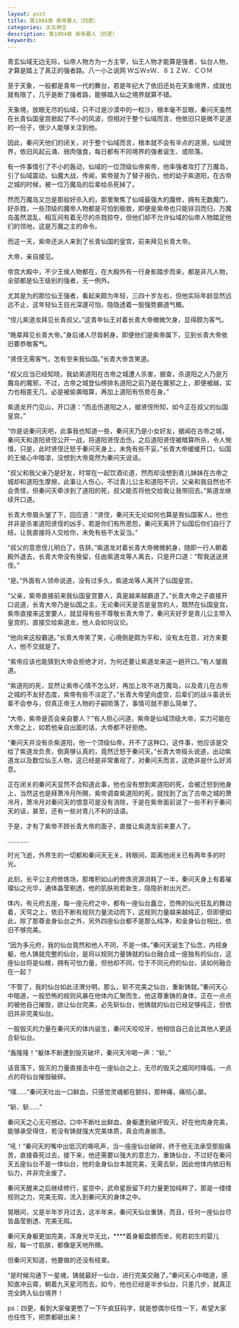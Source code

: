 ```yaml
---
layout: post
title: 第1004章 紫帝要人（四更）
categories: 太古神王
description: 第1004章 紫帝要人（四更）
keywords:
---
```


青玄仙域无边无际，仙帝人物方为一方主宰，仙王人物才能算是强者，仙台人物，才算是踏上了真正的强者路。八一小≧说网  Ｗ≦Ｗ≤Ｗ．８１ＺＷ．ＣＯＭ

至于天象，一般都是青年一代的舞台，若是年纪大了依旧还处在天象境界，成就也就有限了，几乎是断了强者路，能够踏入仙之境界就算不错。

天象境，放眼无尽的仙域，只不过是沙漠中的一粒沙，根本毫不显眼，秦问天虽然在长青仙国皇宫掀起了不小的风波，但相对于整个仙域而言，他依旧只是微不足道的一份子，很少人能够关注到他。

因此，秦问天他们的闭关，对于整个仙域而言，根本就不会有半点的涟漪，仙域世界，依旧风起云涌、弱肉强食，每日都有不同境界的强者诞生、或陨落。

有一件事情引了不小的轰动，仙域的一位顶级仙帝紫帝，他率强者攻打了万魔岛，引了仙域震动，仙魔大战，传闻，紫帝是为了替子报仇，他的幼子紫道阳，在古帝之城的时候，被一位万魔岛的后辈给杀死掉了。

然而万魔岛又岂是那般好杀入的，那里聚焦了仙域最强大的魔修，拥有无数魔门，好杀戮，一些顶级的魔帝人物都是可怕到极致，即便是紫帝也只能铩羽而归，万魔岛虽然混乱、相互间有着无尽的杀戮掠夺，但他们却不允许仙域的仙帝人物踏足他们的领地，这是万魔之主的命令。

而这一天，紫帝还派人来到了长青仙国的皇宫，前来拜见长青大帝。

大帝，亲自接见。

帝宫大殿中，不少王侯人物都在，在大殿外有一行身影踏步而来，都是非凡人物，全部都是仙王级别的强者，无一例外。

尤其是为的那位仙王强者，看起来颇为年轻，三四十岁左右，但他实际年龄显然远远不止，这年轻仙王目光深邃可怕，隐隐透着一股强势霸道气概。

“侄儿紫道龙拜见长青叔父。”这青年仙王对着长青大帝微微欠身，显得颇为客气。

“晚辈拜见长青大帝。”身后诸人尽皆躬身，即便他们是紫帝属下，见到长青大帝依旧要恭敬客气。

“贤侄无需客气，怎有空来我仙国。”长青大帝含笑道。

“叔父应当已经知晓，我幼弟道阳在古帝之城遭人杀害，据查，杀道阳之人乃是万魔岛的魔邪，不过，古帝之城登仙榜排名道阳之前乃是在魔邪之上，即便被越，实力也相差无几，必是被偷袭暗算，再加上道阳有伤势在身。”

紫道龙开门见山，开口道：“而击伤道阳之人，据贤侄所知，如今正在叔父的仙国皇宫。”

“你是说秦问天吧，此事我也知道一些，秦问天乃是小女好友，据闻在古帝之城，秦问天和道阳贤侄公开一战，将道阳贤侄击伤，之后道阳贤侄被暗算所杀，令人惋惜，只是，此时贤侄迁怒于秦问天身上，未免有些不妥。”长青大帝缓缓开口，仙国的王侯心中暗凛，没想到大帝竟然为秦问天说话。

“叔父和我父亲乃是好友，时常在一起饮酒论道，然而却没想到青儿妹妹在古帝之城却和道阳生摩擦，此事让人伤心，不过青儿公主和道阳不识，父亲和我自然也不会责怪，但秦问天牵涉到了道阳的死，叔父能否将他交给我让我带回去。”紫道龙继续开口道。

长青大帝眉头皱了下，回应道：“贤侄，秦问天无论如何也算是我仙国客人，他也并非是杀害道阳贤侄的凶手，若是你们有所恩怨，秦问天离开了仙国后你们自行了结，让我直接将人交给你，未免有些不太妥当。”

“叔父的意思侄儿明白了，告辞。”紫道龙对着长青大帝微微躬身，随即一行人朝着殿外退去，长青大帝没有挽留，任由紫道龙等人离去，只是开口道：“帮我送送贤侄。”

“是。”外面有人领命说道，没有过多久，紫道龙等人离开了仙国皇宫。

“父亲，紫帝直接前来我仙国皇宫要人，真是越来越霸道了。”长青大帝之子直接开口说道，长青大帝乃是仙国之主，无论秦问天是否是皇宫的人，既然在仙国皇宫，紫帝直接来这里要人，就显得有些不尊敬长青大帝了，秦问天好歹是青儿公主带入皇宫的，直接交给紫道龙，他人会如何议论。

“他向来这般霸道。”长青大帝笑了笑，心境倒是颇为平和，没有太在意，对方来要人，他不交就是了。

“紫帝应该也能猜到大帝会拒绝才对，为何还要让紫道龙来这一趟开口。”有人皱眉道。

“紫道阳的死，显然让紫帝心情不怎么好，再加上攻不进万魔岛，以及青儿在古帝之城的不友好态度，紫帝有些不淡定了。”长青大帝望向虚空，后辈们的战斗虽说长辈不会参与，但真正帝王人物的子嗣陨落了，事情可就不那么简单了。

“大帝，紫帝是否会亲自要人？”有人担心问道，紫帝是仙域顶级大帝，实力可能在大帝之上，如若他亲自出面的话，大帝都不好拒绝。

“秦问天并没有杀紫道阳，他一个顶级仙帝，开不了这种口，这件事，他应该是交给了紫道龙负责，倒真够认真的，竟然迁怒于秦问天。”长青大帝摇头说道，出动紫道龙以及数位仙王人物，这已经是非常重视了，对秦问天而言，这绝非是什么好消息。

正在闭关的秦问天显然不会知道此事，他也没有想到紫道阳的死，会被迁怒到他身上，当然这也是拜萧冷月所赐，紫帝调查紫道阳的死，就找到了出了古帝之城的萧冷月，萧冷月对秦问天的恨意可是没有消除，于是在紫帝面前说了一些不利于秦问天的话，甚至，还有一些对青儿不利的话语。

于是，才有了紫帝不顾长青大帝的面子，直接让紫道龙前来要人了。

…………

时光飞逝，外界生的一切都和秦问天无关，转眼间，距离他闭关已有两年多的时光。

此刻，长平公主府修炼场，那堆积如山的修炼资源消耗了一半，秦问天身上有着璀璨仙之光华，通体晶莹剔透，他的肌肤宛若新生，隐隐折射出光芒。

体内，有元府五座，每一座元府之中，都有一座仙台矗立，恐怖的仙光狂乱的舞动着，天穹之上，依旧不断有规则力量流动而下，这规则力量越来越纯正，但即便如此，除了那尊金身仙台之外，另外四座仙台都不是那么纯净，和金身仙台相比，依旧不够完美。

“因为多元府，我的仙台竟然和他人不同，不是一体。”秦问天诞生了仙念，内视身躯，他人铸就完整的仙台，是将以规则力量铸就的仙台融合成一座独有的仙台，这座仙台将是仙根，拥有可怕力量，但他却不同，位于不同元府的仙台，该如何融合在一起？

“不管了，我的仙台如此泾渭分明，那么，斩不完美之仙台，重新铸就。”秦问天心中暗道，一股恐怖的规则风暴在他体内汇聚而生，他这尊重铸的身体，正在一点点的被他自己摧毁，欲让仙台完美，必先斩仙台，他铸就的仙台已经足够纯正，但依旧并非完美仙台。

一股毁灭的力量在秦问天的体内诞生，秦问天咬咬牙，他相信自己会比其他人更适合斩仙台。

“轰隆隆！”躯体不断遭到毁灭破坏，秦问天冷喝一声：“斩。”

话音落下，毁灭的力量直接击中在一座仙台之上，无尽的毁灭之威同时降临，一点点的将仙台摧毁破碎。

“噗……”秦问天吐出一口鲜血，只感觉灵魂都在颤抖，那种痛，痛彻心扉。

“斩、斩……”

秦问天之心无可撼动，口中不断吐出鲜血，身躯遭到破坏毁灭，好在他肉身完美，能够承受得住，若没有铸就强大完美体质，真会肉身崩溃。

“吼！”秦问天的嘴中出低沉的嘶吼声，当一座座仙台破碎，终于他无法承受那股痛苦，直接昏死过去，接下来，他还需要以强大的意志力，重铸仙台，不过好在秦问天五座仙台不是一体仙台，他的金身仙台本就完美，无需去斩，因此他体内依旧有仙力，并非完全废了。

秦问天醒来之后继续修行，星空中，武命星辰留下的力量更加纯粹了，那是一缕缕规则之力，完美无瑕，流入到秦问天的身体之中。

晃眼间，又是半年岁月过去，这半年来，秦问天仙台重铸，而且，任何一座仙台尽皆晶莹剔透、完美无瑕。

秦问天身躯更加完美，浑身光华无比，****着身躯盘膝而坐，宛若初生的婴儿般，每一寸肌肤，都像是天地所赐。

但秦问天知道，他要做的还没有结束。

“是时候沟通下一星魂，铸就最好一仙台，进行完美交融了。”秦问天心中暗道，感知直冲云霄，朝着九天星河而去，如今，他也已经是半步仙台，只差几步，就真正完全跨入仙台境界！

ps：四更，看到大家催更憋了一下午疯狂码字，就是想偶尔任性一下，希望大家也任性下，把票都砸出来！
